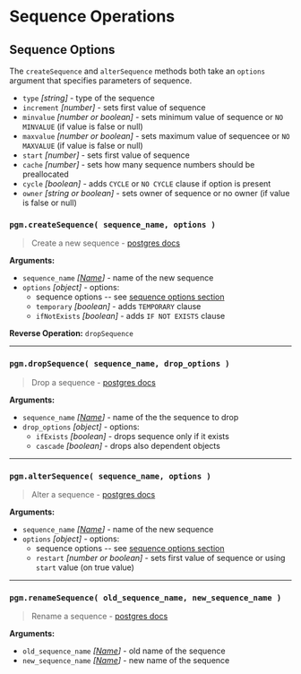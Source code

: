 # Sequence Operations

## Sequence Options

The `createSequence` and `alterSequence` methods both take an `options` argument that specifies parameters of sequence.

- `type` _[string]_ - type of the sequence
- `increment` _[number]_ - sets first value of sequence
- `minvalue` _[number or boolean]_ - sets minimum value of sequence or `NO MINVALUE` (if value is false or null)
- `maxvalue` _[number or boolean]_ - sets maximum value of sequencee or `NO MAXVALUE` (if value is false or null)
- `start` _[number]_ - sets first value of sequence
- `cache` _[number]_ - sets how many sequence numbers should be preallocated
- `cycle` _[boolean]_ - adds `CYCLE` or `NO CYCLE` clause if option is present
- `owner` _[string or boolean]_ - sets owner of sequence or no owner (if value is false or null)

### `pgm.createSequence( sequence_name, options )`

> Create a new sequence - [postgres docs](https://www.postgresql.org/docs/current/static/sql-createsequence.html)

**Arguments:**

- `sequence_name` _[[Name](migrations.md#type)]_ - name of the new sequence
- `options` _[object]_ - options:
  - sequence options -- see [sequence options section](#sequence-options)
  - `temporary` _[boolean]_ - adds `TEMPORARY` clause
  - `ifNotExists` _[boolean]_ - adds `IF NOT EXISTS` clause

**Reverse Operation:** `dropSequence`

---

### `pgm.dropSequence( sequence_name, drop_options )`

> Drop a sequence - [postgres docs](http://www.postgresql.org/docs/current/static/sql-dropsequence.html)

**Arguments:**

- `sequence_name` _[[Name](migrations.md#type)]_ - name of the the sequence to drop
- `drop_options` _[object]_ - options:
  - `ifExists` _[boolean]_ - drops sequence only if it exists
  - `cascade` _[boolean]_ - drops also dependent objects

---

### `pgm.alterSequence( sequence_name, options )`

> Alter a sequence - [postgres docs](https://www.postgresql.org/docs/current/static/sql-altersequence.html)

**Arguments:**

- `sequence_name` _[[Name](migrations.md#type)]_ - name of the new sequence
- `options` _[object]_ - options:
  - sequence options -- see [sequence options section](#sequence-options)
  - `restart` _[number or boolean]_ - sets first value of sequence or using `start` value (on true value)

---

### `pgm.renameSequence( old_sequence_name, new_sequence_name )`

> Rename a sequence - [postgres docs](http://www.postgresql.org/docs/current/static/sql-altersequence.html)

**Arguments:**

- `old_sequence_name` _[[Name](migrations.md#type)]_ - old name of the sequence
- `new_sequence_name` _[[Name](migrations.md#type)]_ - new name of the sequence
